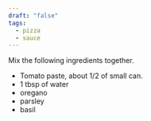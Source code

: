 ```yaml
---
draft: "false"
tags:
  - pizza
  - sauce
---
```

Mix the following ingredients together.

- Tomato paste, about 1/2 of small can.
- 1 tbsp of water
- oregano
- parsley
- basil